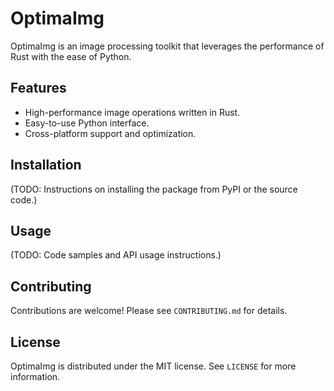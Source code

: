 # OptimaImg

OptimaImg is an image processing toolkit that leverages the performance of Rust with the ease of Python.

## Features

- High-performance image operations written in Rust.
- Easy-to-use Python interface.
- Cross-platform support and optimization.

## Installation

(TODO: Instructions on installing the package from PyPI or the source code.)

## Usage

(TODO: Code samples and API usage instructions.)

## Contributing

Contributions are welcome! Please see `CONTRIBUTING.md` for details.

## License

OptimaImg is distributed under the MIT license. See `LICENSE` for more information.
